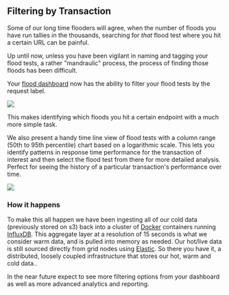 ## Filtering by Transaction

Some of our long time flooders will agree, when the number of floods you have run tallies in the thousands, searching for *that* flood test where you hit a certain URL can be painful.

Up until now, unless you have been vigilant in naming and tagging your flood tests, a rather "mandraulic" process, the process of finding those floods has been difficult.

Your [flood dashboard](/dashboard/floods) now has the ability to filter your flood tests by the request label.

![](https://s3.amazonaws.com/flood-io-support/Flood_IO_2015-03-24_09-27-37.jpg)

This makes identifying which floods you hit a certain endpoint with a much more simple task.

We also present a handy time line view of flood tests with a column range (50th to 95th percentile) chart based on a logarithmic scale. This lets you identify patterns in response time performance for the transaction of interest and then select the flood test from there for more detailed analysis. Perfect for seeing the history of a particular transaction's performance over time.

![](https://s3.amazonaws.com/flood-io-support/Flood_IO_2015-03-24_09-29-53.jpg)

### How it happens

To make this all happen we have been ingesting all of our cold data (previously stored on s3) back into a cluster of [Docker](https://www.docker.com/) containers running [InfluxDB](http://influxdb.com/). This aggregate layer at a resolution of 15 seconds is what we consider warm data, and is pulled into memory as needed. Our hot/live data is still sourced directly from grid nodes using [Elastic](https://www.elastic.co/). So there you have it, a distributed, loosely coupled infrastructure that stores our hot, warm and cold data..

In the near future expect to see more filtering options from your dashboard as well as more advanced analytics and reporting.